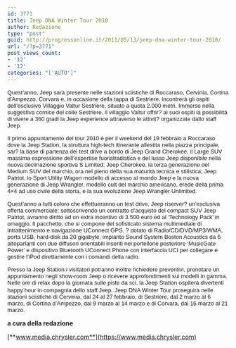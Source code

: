 ```yaml
---
id: 3771
title: Jeep DNA Winter Tour 2010
author: Redazione
type: "post"
guid: http://progressonline.it/2011/05/13/jeep-dna-winter-tour-2010/
url: "/?p=3771"
post_views_count:
- '12'
- '12'
categories: "['AUTO']"
---
```


<font face="Arial" size="2">Quest’anno, Jeep sarà presente nelle stazioni sciistiche di Roccaraso, Cervinia, Cortina d’Ampezzo, Corvara e, in occasione della tappa di Sestriere, incontrerà gli ospiti dell’esclusivo Villaggio Valtur Sestriere, situato a quota 2.000 metri. Immerso nella suggestiva cornice del colle Sestriere, il villaggio Valtur offrir? ai suoi ospiti la possibilità di vivere a 360 gradi la Jeep experience attraverso le attivit? organizzate dallo staff Jeep. </font>

<font face="Arial" size="2">Il primo appuntamento del tour 2010 è per il weekend del 19 febbraio a Roccaraso dove la Jeep Station, la struttura high-tech itinerante allestita nella piazza principale, sar? la base di partenza dei test drive a bordo di Jeep Grand Cherokee, il Large SUV massima espressione dell’expertise fuoristradistica e del lusso Jeep disponibile nella nuova declinazione sportiva S Limited; Jeep Cherokee, la terza generazione del Medium SUV del marchio, ora nel pieno della sua maturità tecnica e stilistica; Jeep Patriot, lo Sport Utility Wagon modello di accesso al mondo Jeep e la nuova generazione di Jeep Wrangler, modello cult del marchio americano, erede della prima 4×4 ad uso civile della storia, e la sua evoluzione Jeep Wrangler Unlimited. </font>

<font face="Arial" size="2">Quest’anno a tutti coloro che effettueranno un test drive, Jeep riserver? un’esclusiva offerta commerciale: sottoscrivendo un contratto d’acquisto del compact SUV Jeep Patriot, avranno diritto ad un extra incentivo di 3.500 euro ed al ‘Technology Pack’ in omaggio. Il pacchetto, che si compone del sofisticato sistema multimediale di intrattenimento e navigazione UConnect GPS, ? dotato di Radio/CD/DVD/MP3/WMA, porta USB, hard-disk da 20 gigabyte, impianto Sound System Boston Acoustics da 6 altoparlanti con due diffusori orientabili inseriti nel portellone posteriore ‘MusicGate Power’ e dispositivo Bluetooth UConnect Phone con interfaccia UCI per collegare e gestire l’iPod direttamente con i comandi della radio. </font>

<font face="Arial" size="2">Presso la Jeep Station i visitatori potranno inoltre richiedere preventivi, prenotare un appuntamento negli show-room Jeep o ricevere approfondimenti sui modelli in gamma. Nelle ore di relax dopo la giornata sulle piste da sci, la Jeep Station ospiterà divertenti happy hour in compagnia dello staff Jeep.</font> <font face="Arial" size="2">Jeep DNA Winter Tour proseguirà nelle stazioni sciistiche di Cervinia, dal 24 al 27 febbraio, di Sestriere, dal 2 marzo al 6 marzo, di Cortina d’Ampezzo, dal 9 marzo al 14 marzo e di Corvara, dal 16 marzo al 21 marzo. </font>

**a cura della redazione**

[**www.media.chrysler.com**](https://www.media.chrysler.com)